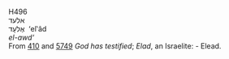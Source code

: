 <body>
  <p>H496<br>  אלעד  <br> אֶלעָד  ‎  ‘el‛âd  <br><i>el-awd‘ </i><br>From <a href="h0410.htm">410</a> and <a href="h5749.htm">5749</a>  <i>God</i> <i>has</i> <i>testified</i>; <i>Elad</i>, an Israelite: - Elead.<br></p>
 </body>